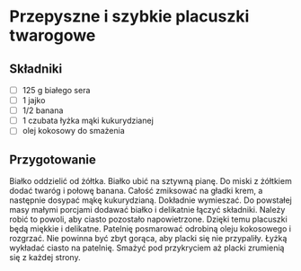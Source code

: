 # Przepyszne i szybkie placuszki twarogowe

## Składniki

- [ ] 125 g białego sera
- [ ] 1 jajko
- [ ] 1/2 banana
- [ ] 1 czubata łyżka mąki kukurydzianej
- [ ] olej kokosowy do smażenia

## Przygotowanie

Białko oddzielić od żółtka. Białko ubić na sztywną pianę.
Do miski z żółtkiem dodać twaróg i połowę banana. Całość zmiksować na gładki krem, a następnie dosypać mąkę kukurydzianą. Dokładnie wymieszać.
Do powstałej masy małymi porcjami dodawać białko i delikatnie łączyć składniki. Należy robić to powoli, aby ciasto pozostało napowietrzone. Dzięki temu placuszki będą miękkie i delikatne.
Patelnię posmarować odrobiną oleju kokosowego i rozgrzać. Nie powinna być zbyt gorąca, aby placki się nie przypaliły.
Łyżką wykładać ciasto na patelnię. Smażyć pod przykryciem aż placki zrumienią się z każdej strony.

